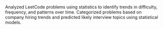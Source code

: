 Analyzed LeetCode problems using statistics to identify trends in difficulty, frequency, and patterns over time.
Categorized problems based on company hiring trends and predicted likely interview topics using statistical models.
